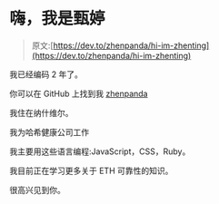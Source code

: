 # 嗨，我是甄婷

> 原文:[https://dev.to/zhenpanda/hi-im-zhenting](https://dev.to/zhenpanda/hi-im-zhenting)

我已经编码 2 年了。

你可以在 GitHub 上找到我 [zhenpanda](https://github.com/zhenpanda)

我住在纳什维尔。

我为哈希健康公司工作

我主要用这些语言编程:JavaScript，CSS，Ruby。

我目前正在学习更多关于 ETH 可靠性的知识。

很高兴见到你。